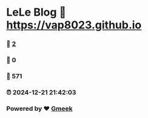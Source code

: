 # LeLe Blog :link: https://vap8023.github.io 
### :page_facing_up: [2](https://vap8023.github.io/tag.html) 
### :speech_balloon: 0 
### :hibiscus: 571 
### :alarm_clock: 2024-12-21 21:42:03 
### Powered by :heart: [Gmeek](https://github.com/Meekdai/Gmeek)
